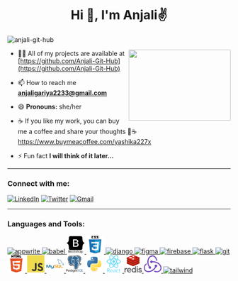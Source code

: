 <h1 align="center">Hi 👋, I'm Anjali✌</h1>

<p align="left"> <img src="https://komarev.com/ghpvc/?username=anjali-git-hub&label=Profile%20views&color=0e75b6&style=flat" alt="anjali-git-hub" /> </p>

<!-- credits for the gif https://gph.is/g/ZWg5jr7 -->
<img align="right" height="160" width="230" src="https://media.giphy.com/media/umYMU8G2ixG5mJBDo5/giphy.gif">

- 👨‍💻 All of my projects are available at [https://github.com/Anjali-Git-Hub](https://github.com/Anjali-Git-Hub)

- 📫 How to reach me **anjaligariya2233@gmail.com**
  
- 😄 **Pronouns:** she/her
  
- ☕  If you like my work, you can buy me a coffee and share your thoughts 🎉☕ https://www.buymeacoffee.com/yashika227x
  
- ⚡ Fun fact **I will think of it later...**

<hr>

<h3 align="left">Connect with me:</h3>
<p align="left">
   <a href="https://www.linkedin.com/in/anjali-0352b1248/"><img alt="LinkedIn" src="https://img.shields.io/badge/-Anjali-black?style=flat-square&logo=Linkedin&logoColor=white&link=https://www.linkedin.com/in/anjali-0352b1248/"></a>
   <a href="https://twitter.com/yashika_22_"><img alt="Twitter" src="https://img.shields.io/badge/-@yashika_22_-black?style=flat-square&logo=twitter&logoColor=white&link=https://twitter.com/yashika_22_"></a>
   <a href="anjaligariya2233@gmail.com"><img alt="Gmail" src="https://img.shields.io/badge/-anjali@gmail.com-black?style=flat-square&logo=Gmail&logoColor=white&link=anjaligariya2233@gmail.com"></a>


</p>

<hr>

<h3 align="left">Languages and Tools:</h3>
<p align="left"> <a href="https://appwrite.io" target="_blank" rel="noreferrer"> <img src="https://www.vectorlogo.zone/logos/appwriteio/appwriteio-icon.svg" alt="appwrite" width="40" height="40"/> </a> <a href="https://babeljs.io/" target="_blank" rel="noreferrer"> <img src="https://www.vectorlogo.zone/logos/babeljs/babeljs-icon.svg" alt="babel" width="40" height="40"/> </a> <a href="https://getbootstrap.com" target="_blank" rel="noreferrer"> <img src="https://raw.githubusercontent.com/devicons/devicon/master/icons/bootstrap/bootstrap-plain-wordmark.svg" alt="bootstrap" width="40" height="40"/> </a> <a href="https://www.w3schools.com/css/" target="_blank" rel="noreferrer"> <img src="https://raw.githubusercontent.com/devicons/devicon/master/icons/css3/css3-original-wordmark.svg" alt="css3" width="40" height="40"/> </a> <a href="https://www.djangoproject.com/" target="_blank" rel="noreferrer"> <img src="https://cdn.worldvectorlogo.com/logos/django.svg" alt="django" width="40" height="40"/> </a> <a href="https://www.figma.com/" target="_blank" rel="noreferrer"> <img src="https://www.vectorlogo.zone/logos/figma/figma-icon.svg" alt="figma" width="40" height="40"/> </a> <a href="https://firebase.google.com/" target="_blank" rel="noreferrer"> <img src="https://www.vectorlogo.zone/logos/firebase/firebase-icon.svg" alt="firebase" width="40" height="40"/> </a> <a href="https://flask.palletsprojects.com/" target="_blank" rel="noreferrer"> <img src="https://www.vectorlogo.zone/logos/pocoo_flask/pocoo_flask-icon.svg" alt="flask" width="40" height="40"/> </a> <a href="https://git-scm.com/" target="_blank" rel="noreferrer"> <img src="https://www.vectorlogo.zone/logos/git-scm/git-scm-icon.svg" alt="git" width="40" height="40"/> </a> <a href="https://www.w3.org/html/" target="_blank" rel="noreferrer"> <img src="https://raw.githubusercontent.com/devicons/devicon/master/icons/html5/html5-original-wordmark.svg" alt="html5" width="40" height="40"/> </a> <a href="https://developer.mozilla.org/en-US/docs/Web/JavaScript" target="_blank" rel="noreferrer"> <img src="https://raw.githubusercontent.com/devicons/devicon/master/icons/javascript/javascript-original.svg" alt="javascript" width="40" height="40"/> </a> <a href="https://www.mysql.com/" target="_blank" rel="noreferrer"> <img src="https://raw.githubusercontent.com/devicons/devicon/master/icons/mysql/mysql-original-wordmark.svg" alt="mysql" width="40" height="40"/> </a> <a href="https://www.postgresql.org" target="_blank" rel="noreferrer"> <img src="https://raw.githubusercontent.com/devicons/devicon/master/icons/postgresql/postgresql-original-wordmark.svg" alt="postgresql" width="40" height="40"/> </a> <a href="https://www.python.org" target="_blank" rel="noreferrer"> <img src="https://raw.githubusercontent.com/devicons/devicon/master/icons/python/python-original.svg" alt="python" width="40" height="40"/> </a> <a href="https://reactjs.org/" target="_blank" rel="noreferrer"> <img src="https://raw.githubusercontent.com/devicons/devicon/master/icons/react/react-original-wordmark.svg" alt="react" width="40" height="40"/> </a> <a href="https://redis.io" target="_blank" rel="noreferrer"> <img src="https://raw.githubusercontent.com/devicons/devicon/master/icons/redis/redis-original-wordmark.svg" alt="redis" width="40" height="40"/> </a> <a href="https://redux.js.org" target="_blank" rel="noreferrer"> <img src="https://raw.githubusercontent.com/devicons/devicon/master/icons/redux/redux-original.svg" alt="redux" width="40" height="40"/> </a> <a href="https://tailwindcss.com/" target="_blank" rel="noreferrer"> <img src="https://www.vectorlogo.zone/logos/tailwindcss/tailwindcss-icon.svg" alt="tailwind" width="40" height="40"/> </a> </p>


